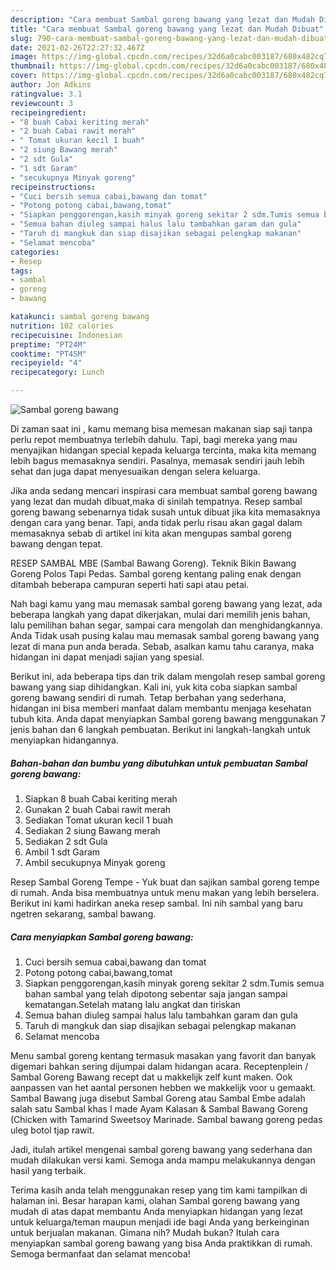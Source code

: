 ```yaml
---
description: "Cara membuat Sambal goreng bawang yang lezat dan Mudah Dibuat"
title: "Cara membuat Sambal goreng bawang yang lezat dan Mudah Dibuat"
slug: 790-cara-membuat-sambal-goreng-bawang-yang-lezat-dan-mudah-dibuat
date: 2021-02-26T22:27:32.467Z
image: https://img-global.cpcdn.com/recipes/32d6a0cabc003187/680x482cq70/sambal-goreng-bawang-foto-resep-utama.jpg
thumbnail: https://img-global.cpcdn.com/recipes/32d6a0cabc003187/680x482cq70/sambal-goreng-bawang-foto-resep-utama.jpg
cover: https://img-global.cpcdn.com/recipes/32d6a0cabc003187/680x482cq70/sambal-goreng-bawang-foto-resep-utama.jpg
author: Jon Adkins
ratingvalue: 3.1
reviewcount: 3
recipeingredient:
- "8 buah Cabai keriting merah"
- "2 buah Cabai rawit merah"
- " Tomat ukuran kecil 1 buah"
- "2 siung Bawang merah"
- "2 sdt Gula"
- "1 sdt Garam"
- "secukupnya Minyak goreng"
recipeinstructions:
- "Cuci bersih semua cabai,bawang dan tomat"
- "Potong potong cabai,bawang,tomat"
- "Siapkan penggorengan,kasih minyak goreng sekitar 2 sdm.Tumis semua bahan sambal yang telah dipotong sebentar saja jangan sampai kematangan.Setelah matang lalu angkat dan tiriskan"
- "Semua bahan diuleg sampai halus lalu tambahkan garam dan gula"
- "Taruh di mangkuk dan siap disajikan sebagai pelengkap makanan"
- "Selamat mencoba"
categories:
- Resep
tags:
- sambal
- goreng
- bawang

katakunci: sambal goreng bawang 
nutrition: 102 calories
recipecuisine: Indonesian
preptime: "PT24M"
cooktime: "PT45M"
recipeyield: "4"
recipecategory: Lunch

---
```



![Sambal goreng bawang](https://img-global.cpcdn.com/recipes/32d6a0cabc003187/680x482cq70/sambal-goreng-bawang-foto-resep-utama.jpg)

Di zaman  saat ini , kamu memang bisa memesan makanan siap saji tanpa perlu repot membuatnya terlebih dahulu. Tapi, bagi mereka yang mau menyajikan hidangan special kepada keluarga tercinta, maka kita memang lebih bagus memasaknya sendiri. Pasalnya, memasak sendiri jauh lebih sehat dan juga dapat menyesuaikan dengan selera keluarga.

Jika anda sedang mencari inspirasi cara membuat sambal goreng bawang yang lezat dan mudah dibuat,maka di sinilah tempatnya. Resep sambal goreng bawang  sebenarnya tidak susah untuk dibuat jika kita memasaknya dengan cara yang benar. Tapi, anda tidak perlu risau akan gagal dalam memasaknya 
sebab di artikel ini kita akan mengupas sambal goreng bawang dengan tepat.  

RESEP SAMBAL MBE (Sambal Bawang Goreng). Teknik Bikin Bawang Goreng Polos Tapi Pedas. Sambal goreng kentang paling enak dengan ditambah beberapa campuran seperti hati sapi atau petai.

Nah bagi kamu yang mau memasak sambal goreng bawang yang lezat, ada beberapa langkah yang dapat dikerjakan, mulai dari memilih jenis bahan, lalu pemilihan bahan segar, sampai cara mengolah dan menghidangkannya. Anda Tidak usah pusing kalau mau memasak sambal goreng bawang yang lezat di mana pun anda berada. Sebab, asalkan kamu  tahu caranya, maka hidangan ini dapat menjadi sajian yang spesial.

Berikut ini, ada beberapa tips dan trik dalam mengolah resep sambal goreng bawang yang siap dihidangkan. Kali ini, yuk kita coba siapkan sambal goreng bawang sendiri di rumah. Tetap berbahan yang sederhana, hidangan ini bisa memberi manfaat dalam membantu menjaga kesehatan tubuh kita. Anda dapat menyiapkan Sambal goreng bawang menggunakan 7 jenis bahan dan 6 langkah pembuatan. Berikut ini langkah-langkah untuk menyiapkan hidangannya.

<!--inarticleads1-->

##### Bahan-bahan dan bumbu yang dibutuhkan untuk pembuatan Sambal goreng bawang:

1. Siapkan 8 buah Cabai keriting merah
1. Gunakan 2 buah Cabai rawit merah
1. Sediakan  Tomat ukuran kecil 1 buah
1. Sediakan 2 siung Bawang merah
1. Sediakan 2 sdt Gula
1. Ambil 1 sdt Garam
1. Ambil secukupnya Minyak goreng


Resep Sambal Goreng Tempe - Yuk buat dan sajikan sambal goreng tempe di rumah. Anda bisa membuatnya untuk menu makan yang lebih berselera. Berikut ini kami hadirkan aneka resep sambal. Ini nih sambal yang baru ngetren sekarang, sambal bawang. 

<!--inarticleads2-->

##### Cara menyiapkan Sambal goreng bawang:

1. Cuci bersih semua cabai,bawang dan tomat
1. Potong potong cabai,bawang,tomat
1. Siapkan penggorengan,kasih minyak goreng sekitar 2 sdm.Tumis semua bahan sambal yang telah dipotong sebentar saja jangan sampai kematangan.Setelah matang lalu angkat dan tiriskan
1. Semua bahan diuleg sampai halus lalu tambahkan garam dan gula
1. Taruh di mangkuk dan siap disajikan sebagai pelengkap makanan
1. Selamat mencoba


Menu sambal goreng kentang termasuk masakan yang favorit dan banyak digemari bahkan sering dijumpai dalam hidangan acara. Receptenplein / Sambal Goreng Bawang recept dat u makkelijk zelf kunt maken. Ook aanpassen van het aantal personen hebben we makkelijk voor u gemaakt. Sambal Bawang juga disebut Sambal Goreng atau Sambal Embe adalah salah satu Sambal khas I made Ayam Kalasan &amp; Sambal Bawang Goreng (Chicken with Tamarind Sweetsoy Marinade. Sambal bawang goreng pedas uleg botol tjap rawit. 

Jadi, itulah artikel mengenai  sambal goreng bawang  yang sederhana dan mudah dilakukan versi kami. Semoga anda mampu melakukannya dengan hasil yang terbaik. 

Terima kasih anda telah menggunakan resep yang tim kami tampilkan di halaman ini. Besar harapan kami, olahan  Sambal goreng bawang yang mudah di atas dapat membantu Anda menyiapkan hidangan yang lezat untuk keluarga/teman maupun menjadi ide bagi Anda yang berkeinginan untuk berjualan makanan. Gimana nih? Mudah bukan? Itulah cara menyiapkan sambal goreng bawang yang bisa Anda praktikkan di rumah. Semoga bermanfaat dan selamat mencoba!


